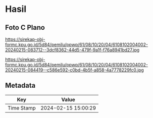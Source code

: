 # Hasil

## Foto C Plano

https://sirekap-obj-formc.kpu.go.id/5d84/pemilu/ppwp/61/08/10/20/04/6108102004002-20240215-083712--3dcf8362-44d5-479f-9a1f-f76a8941bd27.jpg

https://sirekap-obj-formc.kpu.go.id/5d84/pemilu/ppwp/61/08/10/20/04/6108102004002-20240215-084419--c586e592-c0bd-4b5f-a858-4a7778229fc0.jpg


## Metadata

| Key        | Value               |
| ---------- | ------------------- |
| Time Stamp | 2024-02-15 15:00:29 |



